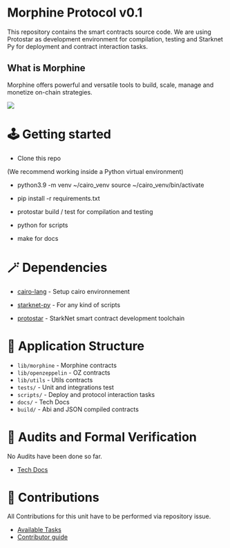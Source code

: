 # Morphine Protocol v0.1
This repository contains the smart contracts source code. We are using Protostar as development environment for compilation, testing and Starknet Py for deployment and contract interaction tasks.

  ## What is Morphine
  
Morphine offers powerful and versatile tools to build, scale, manage and monetize on-chain strategies.

![](https://files.gitbook.com/v0/b/gitbook-x-prod.appspot.com/o/spaces%2FtT497TblSFFiwqDYCfDC%2Fuploads%2FH0hkC4fnoKVaqWxHwuYl%2Fimage.png?alt=media&token=a221e717-8cda-46f7-bf7e-aa53435e4482)
  
# 🕹️ Getting started

  

- Clone this repo

(We recommend working inside a Python virtual environment)

- python3.9 -m venv ~/cairo_venv source ~/cairo_venv/bin/activate

- pip install -r requirements.txt
- protostar build / test for compilation and testing
- python for scripts
- make for docs

 
  

# 🪄 Dependencies

  

- [cairo-lang](https://www.cairo-lang.org/docs/quickstart.html) - Setup cairo environnement

- [starknet-py](https://github.com/software-mansion/starknet.py) - For any kind of scripts

- [protostar](https://docs.swmansion.com/protostar/) - StarkNet smart contract development toolchain

  

#  🧱 Application Structure 

- `lib/morphine` - Morphine contracts 
- `lib/openzeppelin` - OZ contracts
- `lib/utils` - Utils contracts 
- `tests/` - Unit and integrations test 
- `scripts/` - Deploy and protocol interaction tasks 
 - `docs/` - Tech Docs
 - `build/` - Abi and JSON compiled contracts

  
# 🏒 Audits and Formal Verification

No Audits have been done so far. 

- [Tech Docs ](https://sachas-organization.gitbook.io/morphine/developers/protocol) 

# 🤝 Contributions 

All Contributions for this unit have to be performed via repository issue.

- [Available Tasks ](https://sachas-organization.gitbook.io/morphine/developers/protocol) 
- [Contributor guide ](https://sachas-organization.gitbook.io/morphine/developers/protocol) 